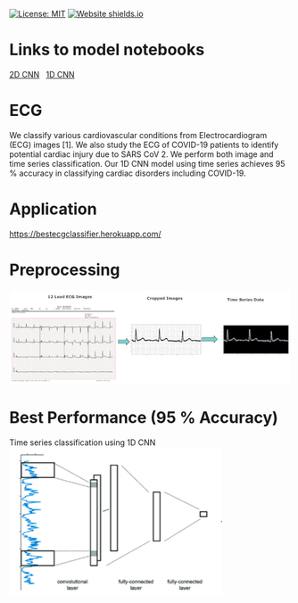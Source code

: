 [![License: MIT](https://img.shields.io/badge/License-MIT-yellow.svg)](https://opensource.org/licenses/MIT)
[![Website shields.io](https://img.shields.io/website-up-down-green-red/http/shields.io.svg)](http://bestecgclassifier.herokuapp.com)


# Links to model notebooks
[2D CNN](https://github.com/hardikroutray/ECG/blob/main/scripts/CNN2D_ECG.ipynb) &nbsp; 
[1D CNN](https://github.com/hardikroutray/ECG/blob/main/scripts/Multi_lead_1dCNN.ipynb) 
<!-- [Random Forest] (https://github.com/hardikroutray/ECG/blob/main/Multi-Lead-DataFrame-Update-Copy1_0528.ipynb)
[Misc] (https://github.com/hardikroutray/ECG/blob/main/Iftah_Classification%20Analysis_full_features.ipynb)
 -->



# ECG

We classify various cardiovascular conditions from Electrocardiogram (ECG) images [1]. We also study the ECG of COVID-19 patients to identify potential cardiac injury due to SARS CoV 2. We perform both image and time series classification. Our 1D CNN model using time series achieves 95 % accuracy in classifying cardiac disorders including COVID-19.


# Application
https://bestecgclassifier.herokuapp.com/


# Preprocessing

![alt text]( https://github.com/hardikroutray/ECG/blob/main/app/images/data_prep1.png )

# Best Performance (95 % Accuracy)

Time series classification using 1D CNN <br>
![alt text](https://github.com/hardikroutray/ECG/blob/main/app/images/1d_CNN_vis.png)



